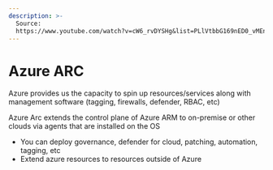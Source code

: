 ```yaml
---
description: >-
  Source:
  https://www.youtube.com/watch?v=cW6_rvDYSHg&list=PLlVtbbG169nED0_vMEniWBQjSoxTsBYS3&index=14
---
```


# Azure ARC

Azure provides us the capacity to spin up resources/services along with management software (tagging, firewalls, defender, RBAC, etc)

Azure Arc extends the control plane of Azure ARM to on-premise or other clouds via agents that are installed on the OS

* You can deploy governance, defender for cloud, patching, automation, tagging, etc
* Extend azure resources to resources outside of Azure

